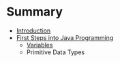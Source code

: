 # Summary

* [Introduction](README.md)
* [First Steps into Java Programming](chapter1.md)
   * [Variables](variables.md)
   * Primitive Data Types

